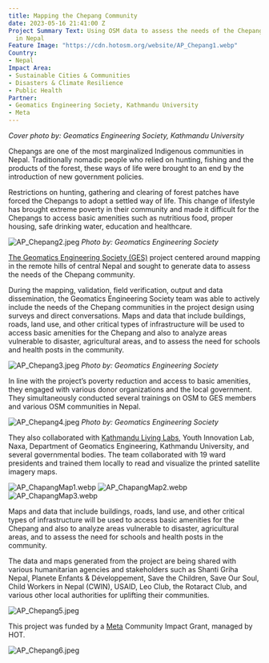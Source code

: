 ```yaml
---
title: Mapping the Chepang Community
date: 2023-05-16 21:41:00 Z
Project Summary Text: Using OSM data to assess the needs of the Chepang community
  in Nepal
Feature Image: "https://cdn.hotosm.org/website/AP_Chepang1.webp"
Country:
- Nepal
Impact Area:
- Sustainable Cities & Communities
- Disasters & Climate Resilience
- Public Health
Partner:
- Geomatics Engineering Society, Kathmandu University
- Meta
---
```


*Cover photo by: Geomatics Engineering Society, Kathmandu University*

Chepangs are one of the most marginalized Indigenous communities in Nepal. Traditionally nomadic people who relied on hunting, fishing and the products of the forest, these ways of life were brought to an end by the introduction of new government policies.

Restrictions on hunting, gathering and clearing of forest patches have forced the Chepangs to adopt a settled way of life. This change of lifestyle has brought extreme poverty in their community and made it difficult for the Chepangs to access basic amenities such as nutritious food, proper housing, safe drinking water, education and healthcare.

![AP_Chepang2.jpeg](https://cdn.hotosm.org/website/AP_Chepang2.jpeg)
*Photo by: Geomatics Engineering Society*

[The Geomatics Engineering Society (GES)](http://ges.ku.edu.np/) project centered around mapping in the remote hills of central Nepal and sought to generate data to assess the needs of the Chepang community.

During the mapping, validation, field verification, output and data dissemination, the Geomatics Engineering Society team was able to actively include the needs of the Chepang communities in the project design using surveys and direct conversations. Maps and data that include buildings, roads, land use, and other critical types of infrastructure will be used to access basic amenities for the Chepang and also to analyze areas vulnerable to disaster, agricultural areas, and to assess the need for schools and health posts in the community.

![AP_Chepang3.jpeg](https://cdn.hotosm.org/website/AP_Chepang3.jpeg)
*Photo by: Geomatics Engineering Society*

In line with the project’s poverty reduction and access to basic amenities, they engaged with various donor organizations and the local government. They simultaneously conducted several trainings on OSM to GES members and various OSM communities in Nepal. 

![AP_Chepang4.jpeg](https://cdn.hotosm.org/website/AP_Chepang4.jpeg)
*Photo by: Geomatics Engineering Society*

They also collaborated with [Kathmandu Living Labs](https://www.kathmandulivinglabs.org/), Youth Innovation Lab, Naxa, Department of Geomatics Engineering, Kathmandu University, and several governmental bodies. The team collaborated with 19 ward presidents and trained them locally to read and visualize the printed satellite imagery maps.

![AP_ChapangMap1.webp](https://cdn.hotosm.org/website/AP_ChapangMap1.webp)
![AP_ChapangMap2.webp](https://cdn.hotosm.org/website/AP_ChapangMap2.webp)
![AP_ChapangMap3.webp](https://cdn.hotosm.org/website/AP_ChapangMap3.webp)

Maps and data that include buildings, roads, land use, and other critical types of infrastructure will be used to access basic amenities for the Chepang and also to analyze areas vulnerable to disaster, agricultural areas, and to assess the need for schools and health posts in the community.

The data and maps generated from the project are being shared with various humanitarian agencies and stakeholders such as Shanti Griha Nepal, Planete Enfants & Développement, Save the Children, Save Our Soul, Child Workers in Nepal (CWIN), USAID, Leo Club, the Rotaract Club, and various other local authorities for uplifting their communities.

![AP_Chepang5.jpeg](https://cdn.hotosm.org/website/AP_Chepang5.jpeg)

This project was funded by a [Meta](https://www.meta.com/) Community Impact Grant, managed by HOT.

![AP_Chepang6.jpeg](https://cdn.hotosm.org/website/AP_Chepang6.jpeg)
